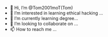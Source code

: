- 👋 Hi, I’m @Tom2001moT(Tom)
- 👀 I’m interested in learning ethical hacking ...
- 🌱 I’m currently learning degree...
- 💞️ I’m looking to collaborate on ...
- 📫 How to reach me ...

<!---
Tom2001moT/Tom2001moT is a ✨ special ✨ repository because its `README.md` (this file) appears on your GitHub profile.
You can click the Preview link to take a look at your changes.
--->
